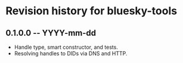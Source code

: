 # Revision history for bluesky-tools

## 0.1.0.0 -- YYYY-mm-dd

* Handle type, smart constructor, and tests.
* Resolving handles to DIDs via DNS and HTTP.
